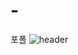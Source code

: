 # -
포폴
![header](https://capsule-render.vercel.app/api?type=wave&color=auto&height=300&section=header&text=capsule%20render&fontSize=90)

